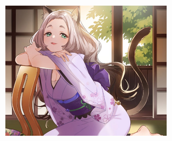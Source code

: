 ![Image of Yaktocat](https://github.com/CgriefTesla/markdown-portfolio/blob/CgriefTesla-patch-1/image-800%20(3).jpg)
